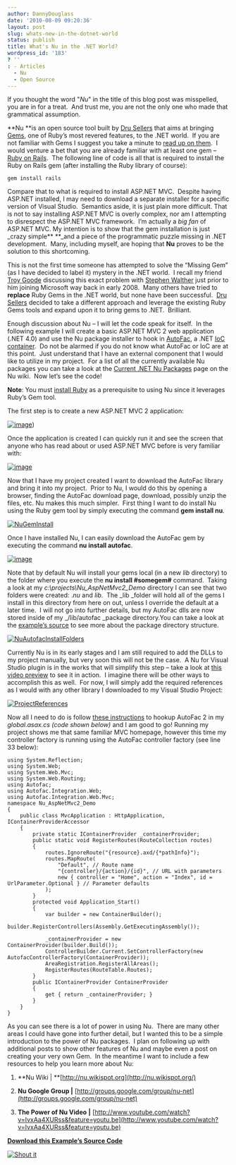 ```yaml
---
author: DannyDouglass
date: '2010-08-09 09:20:36'
layout: post
slug: whats-new-in-the-dotnet-world
status: publish
title: What's Nu in the .NET World?
wordpress_id: '183'
? ''
: - Articles
  - Nu
  - Open Source
---
```


If you thought the word "_Nu_" in the title of this blog post was misspelled, you are in for a treat.  And trust me, you are not the only one who made that grammatical assumption.

**Nu **is an open source tool built by [Dru Sellers](http://codebetter.com/blogs/dru.sellers/default.aspx) that aims at bringing [Gems](http://rubygems.org/), one of Ruby’s most revered features, to the .NET world.  If you are not familiar with Gems I suggest you take a minute to [read up on them](http://docs.rubygems.org/read/book/3).  I would venture a bet that you are already familiar with at least one gem – [Ruby on Rails](http://rubyonrails.org).  The following line of code is all that is required to install the Ruby on Rails gem (after installing the Ruby library of course):
    
    gem install rails 

Compare that to what is required to install ASP.NET MVC.  Despite having ASP.NET installed, I may need to download a separate installer for a specific version of Visual Studio.  Semantics aside, it is just plain more difficult. That is not to say installing ASP.NET MVC is overly complex, nor am I attempting to disrespect the ASP.NET MVC framework.  I’m actually a _big fan_ of ASP.NET MVC. My intention is to show that the gem installation is just _crazy simple** **_and a piece of the programmatic puzzle missing in .NET development.  Many, including myself, are hoping that **Nu** proves to be the solution to this shortcoming.

This is not the first time someone has attempted to solve the “Missing Gem” (as I have decided to label it) mystery in the .NET world.  I recall my friend [Troy Goode](http://SquaredRoot.com) discussing this exact problem with [Stephen Walther](http://stephenwalther.com/blog/default.aspx) just prior to him joining Microsoft way back in early 2008.  Many others have tried to **replace** Ruby Gems in the .NET world, but none have been successful.  [Dru Sellers](http://codebetter.com/blogs/dru.sellers/default.aspx) decided to take a different approach and leverage the existing Ruby Gems tools and expand upon it to bring gems to .NET.  Brilliant.

Enough discussion about Nu – I will let the code speak for itself.  In the following example I will create a basic ASP.NET MVC 2 web application (.NET 4.0) and use the Nu package installer to hook in [AutoFac](http://code.google.com/p/autofac/), a .NET [IoC container](http://martinfowler.com/articles/injection.html).  Do not be alarmed if you do not know what AutoFac or IoC are at this point.  Just understand that I have an external component that I would like to utilize in my project.  For a list of all the currently available Nu packages you can take a look at the [Current .NET Nu Packages](http://nu.wikispot.org/Current_Packages) page on the Nu wiki.  Now let’s see the code!

**Note**: You must [install Ruby](http://rubyinstaller.org/downloads/) as a prerequisite to using Nu since it leverages Ruby’s Gem tool.

The first step is to create a new ASP.NET MVC 2 application:

[![image](/images/2010-08-09-whats-new-in-the-dotnet-world/image_thumb.png)](http://dannydouglass.com/images/2010-08-09-whats-new-in-the-dotnet-world/image_thumb.png))

Once the application is created I can quickly run it and see the screen that anyone who has read about or used ASP.NET MVC before is very familiar with:

[![image](/images/2010-08-09-whats-new-in-the-dotnet-world/image_thumb1.png)](http://dannydouglass.com/images/2010-08-09-whats-new-in-the-dotnet-world/image_thumb1.png)

Now that I have my project created I want to download the AutoFac library and bring it into my project.  Prior to Nu, I would do this by opening a browser, finding the AutoFac download page, download, possibly unzip the files, etc. Nu makes this much simpler.  First thing I want to do install Nu using the Ruby gem tool by simply executing the command **gem install nu**.

[![NuGemInstall](/images/2010-08-09-whats-new-in-the-dotnet-world/NuGemInstall_thumb.png)](http://dannydouglass.com/images/2010-08-09-whats-new-in-the-dotnet-world/NuGemInstall_thumb.png)

Once I have installed Nu, I can easily download the AutoFac gem by executing the command **nu install autofac**.
 
[![image](/images/2010-08-09-whats-new-in-the-dotnet-world/image_thumb2.png)](http://dannydouglass.com/images/2010-08-09-whats-new-in-the-dotnet-world/image_thumb2.png)

Note that by default Nu will install your gems local (in a new _lib_ directory) to the folder where you execute the **nu install #somegem#** command.  Taking a look at my _c:\projects\Nu_AspNetMvc2_Demo_ directory I can see that two folders were created: ._nu_ and _lib_.  The _lib _folder will hold all of the gems I install in this directory from here on out, unless I override the default at a later time.  I will not go into further details, but my AutoFac dlls are now stored inside of my _/lib/autofac _package directory.You can take a look at the [example’s source](http://dl.dropbox.com/u/5632950/Nu_AspNetMvc2_Demo.zip) to see more about the package directory structure.  

[![NuAutofacInstallFolders](/images/2010-08-09-whats-new-in-the-dotnet-world/NuAutofacInstallFolders_thumb.png)](http://dannydouglass.com/images/2010-08-09-whats-new-in-the-dotnet-world/NuAutofacInstallFolders_thumb.png)

Currently Nu is in its early stages and I am still required to add the DLLs to my project manually, but very soon this will not be the case.  A Nu for Visual Studio plugin is in the works that will simplify this step – take a look at [this video preview](http://www.youtube.com/watch?v=0-1UPrKu3wg) to see it in action.  I imagine there will be other ways to accomplish this as well.  For now, I will simply add the required references as I would with any other library I downloaded to my Visual Studio Project:

[![ProjectReferences](/images/2010-08-09-whats-new-in-the-dotnet-world/ProjectReferences_thumb.png)](http://dannydouglass.com/images/2010-08-09-whats-new-in-the-dotnet-world/ProjectReferences_thumb.png)

Now all I need to do is follow [these instructions](http://code.google.com/p/autofac/wiki/MvcIntegration) to hookup AutoFac 2 in my _global.asax.cs (code shown below)_ and I am good to go! Running my project shows me that same familiar MVC homepage, however this time my controller factory is running using the AutoFac controller factory (see line 33 below):
    
    using System.Reflection;
    using System.Web;
    using System.Web.Mvc;
    using System.Web.Routing;
    using Autofac;
    using Autofac.Integration.Web;
    using Autofac.Integration.Web.Mvc;  
    namespace Nu_AspNetMvc2_Demo
    {
        public class MvcApplication : HttpApplication, IContainerProviderAccessor
        {
            private static IContainerProvider _containerProvider;  
            public static void RegisterRoutes(RouteCollection routes)
            {
                routes.IgnoreRoute("{resource}.axd/{*pathInfo}");  
                routes.MapRoute(
                    "Default", // Route name
                    "{controller}/{action}/{id}", // URL with parameters
                    new { controller = "Home", action = "Index", id = UrlParameter.Optional } // Parameter defaults
                );  
            }  
            protected void Application_Start()
            {
                var builder = new ContainerBuilder();
                builder.RegisterControllers(Assembly.GetExecutingAssembly());
                
                _containerProvider = new ContainerProvider(builder.Build());
                ControllerBuilder.Current.SetControllerFactory(new AutofacControllerFactory(ContainerProvider));  
                AreaRegistration.RegisterAllAreas();
                RegisterRoutes(RouteTable.Routes);
            }  
            public IContainerProvider ContainerProvider
            {
                get { return _containerProvider; }
            }
        }
    }

As you can see there is a lot of power in using Nu.  There are many other areas I could have gone into further detail, but I wanted this to be a simple introduction to the power of Nu packages.  I plan on following up with additional posts to show other features of Nu and maybe even a post on creating your very own Gem.  In the meantime I want to include a few resources to help you learn more about Nu:

  1. **Nu Wiki | **[http://nu.wikispot.org](http://nu.wikispot.org/)
  
  2. **Nu Google Group |** [http://groups.google.com/group/nu-net](http://groups.google.com/group/nu-net)
  
  3. **The Power of Nu Video** **|** [http://www.youtube.com/watch?v=IvxAa4XURss&feature=youtu.be](http://www.youtube.com/watch?v=IvxAa4XURss&feature=youtu.be)
  
**[Download this Example’s Source Code](http://dannydouglass.com/downloads/Nu_AspNetMvc2_Demo.zip)**

[![Shout it](http://dotnetshoutout.com/image.axd?url=http%3A%2F%2Fdannydouglass.com%2F2010%2F08%2Fwhats-new-in-the-dotnet-world%2F)](http://dotnetshoutout.com/Whats-Nu-in-the-NET-World-DannyDouglasscom)